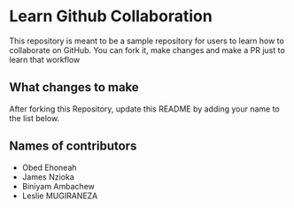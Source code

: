 # Learn Github Collaboration
This repository is meant to be a sample repository for users to learn how to collaborate on GitHub. You can fork it, make changes and make a PR just to learn that workflow

## What changes to make
After forking this Repository, update this README by adding your name to the list below.


## Names of contributors
- Obed Ehoneah
- James Nzioka
- Biniyam Ambachew
- Leslie MUGIRANEZA